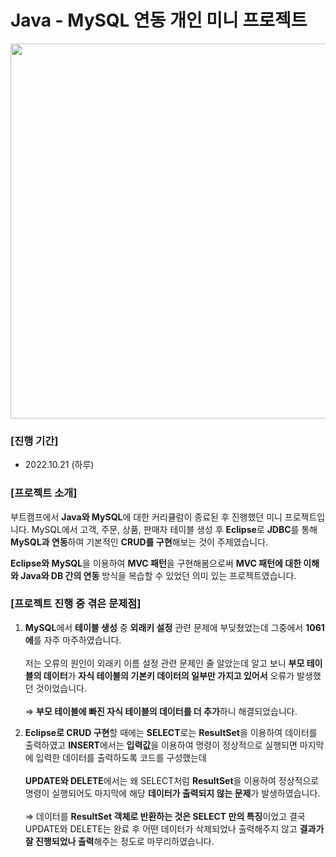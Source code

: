 # Java - MySQL 연동 개인 미니 프로젝트

<p align="center"><img src="https://user-images.githubusercontent.com/109947297/197326000-3127ae12-d8a9-4533-bc2e-eb23e408ccf1.PNG" width="600"></p>


### [진행 기간]

- 2022.10.21 (하루)

### [프로젝트 소개]

부트캠프에서 **Java와 MySQL**에 대한 커리큘럼이 종료된 후 진행했던 미니 프로젝트입니다. MySQL에서 고객, 주문, 상품, 판매자 테이블 생성 후 **Eclipse**로 **JDBC**를 통해 **MySQL과 연동**하여 기본적인 **CRUD를 구현**해보는 것이 주제였습니다. 

**Eclipse와 MySQL**을 이용하여 **MVC 패턴**을 구현해봄으로써 **MVC 패턴에 대한 이해와 Java와 DB 간의 연동** 방식을 복습할 수 있었던 의미 있는 프로젝트였습니다.

### [프로젝트 진행 중 겪은 문제점]

1. **MySQL**에서 **테이블 생성** 중 **외래키 설정** 관련 문제에 부딪쳤었는데 그중에서 **1061 에**를 자주 마주하였습니다.
<br><br> 저는 오류의 원인이 외래키 이름 설정 관련 문제인 줄 알았는데 알고 보니 **부모 테이블의 데이터**가 **자식 테이블의 기본키 데이터의 일부만 가지고 있어서** 오류가 발생했던 것이었습니다.
<br><br> ⇒ **부모 테이블에 빠진 자식 테이블의 데이터를 더 추가**하니 해결되었습니다.

2. **Eclipse로 CRUD 구현**할 때에는 **SELECT**로는 **ResultSet**을 이용하여 데이터를 출력하였고 **INSERT**에서는 **입력값**을 이용하여 명령이 정상적으로 실행되면 마지막에 입력한 데이터를 출력하도록 코드를 구성했는데
<br><br> **UPDATE와 DELETE**에서는 왜 SELECT처럼 **ResultSet**을 이용하여 정상적으로 명령이 실행되어도 마지막에 해당 **데이터가 출력되지 않는 문제**가 발생하였습니다. 
<br><br> ⇒ 데이터를 **ResultSet 객체로 반환하는 것은 SELECT 만의 특징**이었고 결국 UPDATE와 DELETE는 완료 후 어떤 데이터가 삭제되었나 출력해주지 않고 **결과가 잘 진행되었나 출력**해주는 정도로 마무리하였습니다.
